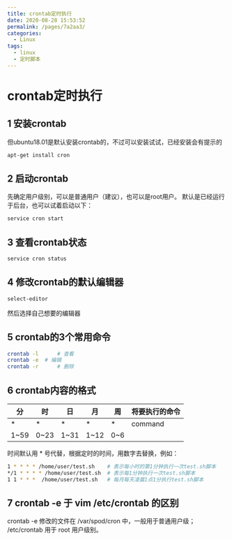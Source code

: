 ```yaml
---
title: crontab定时执行
date: 2020-08-28 15:53:52
permalink: /pages/7a2aa3/
categories: 
  - Linux
tags: 
  - linux
  - 定时脚本
---
```

# crontab定时执行

## 1 安装crontab
但ubuntu18.01是默认安装crontab的，不过可以安装试试，已经安装会有提示的
```bash
apt-get install cron
```
## 2 启动crontab
先确定用户级别，可以是普通用户（建议），也可以是root用户。
默认是已经运行于后台，也可以试着启动以下：
```bash
service cron start
```
## 3 查看crontab状态
```bash
service cron status
```
## 4 修改crontab的默认编辑器
```bash
select-editor
```
然后选择自己想要的编辑器

## 5 crontab的3个常用命令
```bash
crontab -l		# 查看
crontab -e	# 编辑
crontab -r		# 删除
```
## 6 crontab内容的格式

|分|时|日|月|周|将要执行的命令|
|--|--|--|--|--|--|
|*|*|*|*|*|command|
|1~59|0~23|1~31|1~12|0~6||

时间默认用 * 号代替，根据定时的时间，用数字去替换，例如：
```bash
1 * * * * /home/user/test.sh	# 表示每小时的第1分钟执行一次test.sh脚本
*/1 * * * * /home/user/test.sh 	# 表示每1分钟执行一次test.sh脚本
1 1 * * *  /home/user/test.sh	# 每月每天凌晨1点1分执行test.sh脚本
```

## 7 crontab -e 于 vim /etc/crontab 的区别
crontab -e 修改的文件在 /var/spod/cron 中，一般用于普通用户级；
/etc/crontab 用于 root 用户级别。
